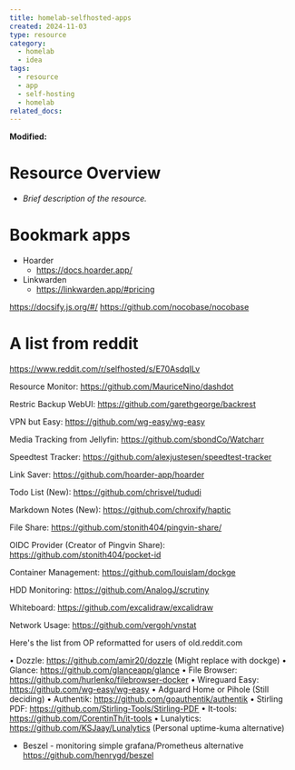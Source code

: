 ```yaml
---
title: homelab-selfhosted-apps
created: 2024-11-03
type: resource
category:
  - homelab
  - idea
tags:
  - resource
  - app
  - self-hosting
  - homelab
related_docs:
---
```

**Modified:**

# **Resource Overview**

- _Brief description of the resource._

# **Bookmark apps**

- Hoarder
	- https://docs.hoarder.app/
- Linkwarden
	- https://linkwarden.app/#pricing

https://docsify.js.org/#/
https://github.com/nocobase/nocobase


# A list from reddit

https://www.reddit.com/r/selfhosted/s/E70AsdqILv

Resource Monitor: https://github.com/MauriceNino/dashdot

Restric Backup WebUI: https://github.com/garethgeorge/backrest

VPN but Easy: https://github.com/wg-easy/wg-easy

Media Tracking from Jellyfin: https://github.com/sbondCo/Watcharr

Speedtest Tracker: https://github.com/alexjustesen/speedtest-tracker

Link Saver: https://github.com/hoarder-app/hoarder

Todo List (New): https://github.com/chrisvel/tududi

Markdown Notes (New): https://github.com/chroxify/haptic

File Share: https://github.com/stonith404/pingvin-share/

OIDC Provider (Creator of Pingvin Share): https://github.com/stonith404/pocket-id

Container Management: https://github.com/louislam/dockge

HDD Monitoring: https://github.com/AnalogJ/scrutiny

Whiteboard: https://github.com/excalidraw/excalidraw

Network Usage: https://github.com/vergoh/vnstat

Here's the list from OP reformatted for users of old.reddit.com

•	⁠Dozzle: https://github.com/amir20/dozzle (Might replace with dockge)
•	⁠Glance: https://github.com/glanceapp/glance
•	⁠File Browser: https://github.com/hurlenko/filebrowser-docker
•	⁠Wireguard Easy: https://github.com/wg-easy/wg-easy
•	⁠Adguard Home or Pihole (Still deciding)
•	⁠Authentik: https://github.com/goauthentik/authentik
•	⁠Stirling PDF: https://github.com/Stirling-Tools/Stirling-PDF
•	⁠It-tools: https://github.com/CorentinTh/it-tools
•	⁠Lunalytics: https://github.com/KSJaay/Lunalytics (Personal uptime-kuma alternative)

- Beszel - monitoring simple grafana/Prometheus alternative 
https://github.com/henrygd/beszel
